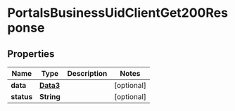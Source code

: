 

# PortalsBusinessUidClientGet200Response


## Properties

Name | Type | Description | Notes
------------ | ------------- | ------------- | -------------
**data** | [**Data3**](Data3.md) |  |  [optional]
**status** | **String** |  |  [optional]



